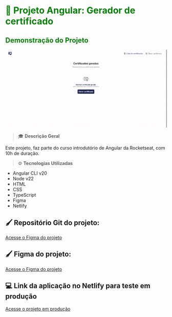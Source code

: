 # <span style="color:green;">💼 **Projeto Angular: Gerador de certificado**</span>

## <span style = "color:green">Demonstração do Projeto</span>

![Descrição do GIF](videos/gerador_certificado.gif)

> 🎓 **Descrição Geral**

Este projeto, faz parte do curso introdutório de Angular da Rocketseat, com 10h de duração.

> ⚙️ **Tecnologias Utilizadas**
- Angular CLI v20
- Node v22
- HTML
- CSS
- TypeScript
- Figma
- Netlify

## 🖌️ Repositório Git do projeto:
[Acesse o Figma do projeto](https://github.com/felipevalboeno/ProjectRCKTS-Angular-Certificate-Generator)

## 🖌️ Figma do projeto:
[Acesse o Figma do projeto](https://www.figma.com/pt-br/comunidade/file/1508905005736436009/gestao-de-certificados)

## 💻 Link da aplicação no Netlify para teste em produção
[Acesse o projeto em produção](https://geradorcertificadomalchika.netlify.app)

